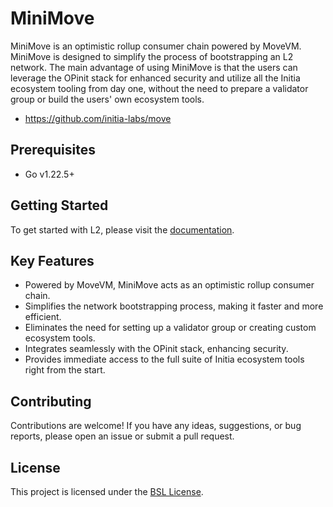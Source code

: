# MiniMove

MiniMove is an optimistic rollup consumer chain powered by MoveVM. MiniMove is designed to simplify the process of bootstrapping an L2 network. The main advantage of using MiniMove is that the users can leverage the OPinit stack for enhanced security and utilize all the Initia ecosystem tooling from day one, without the need to prepare a validator group or build the users' own ecosystem tools.

- <https://github.com/initia-labs/move>

## Prerequisites

- Go v1.22.5+

## Getting Started

To get started with L2, please visit the [documentation](https://initia.gitbook.io/initia-docs-v2/).

## Key Features

- Powered by MoveVM, MiniMove acts as an optimistic rollup consumer chain.
- Simplifies the network bootstrapping process, making it faster and more efficient.
- Eliminates the need for setting up a validator group or creating custom ecosystem tools.
- Integrates seamlessly with the OPinit stack, enhancing security.
- Provides immediate access to the full suite of Initia ecosystem tools right from the start.

## Contributing

Contributions are welcome! If you have any ideas, suggestions, or bug reports, please open an issue or submit a pull request.

## License

This project is licensed under the [BSL License](LICENSE).

